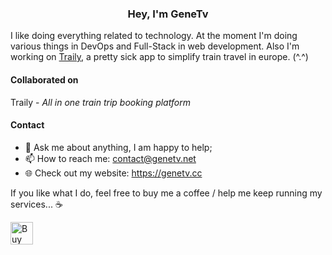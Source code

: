 <div>
  <h3 align="center">Hey, I'm GeneTv</h3>
</div>

I like doing everything related to technology. At the moment I'm doing various things in DevOps and Full-Stack in web development. Also I'm working on [Traily](https://traily.ch), a pretty sick app to simplify train travel in europe. (^.^)

#### Collaborated on

Traily - _All in one train trip booking platform_

<!-- TODO: Add the others -->

#### Contact

- 💬 Ask me about anything, I am happy to help;
- 📫 How to reach me: contact@genetv.net
- 🌐 Check out my website: https://genetv.cc

If you like what I do, feel free to buy me a coffee / help me keep running my services... ☕

<a href='https://ko-fi.com/F2F59PEW9' target='_blank'><img height='36' style='border:0px;height:36px;' src='https://cdn.ko-fi.com/cdn/kofi1.png?v=3' border='0' alt='Buy Me a Coffee at ko-fi.com' /></a>
